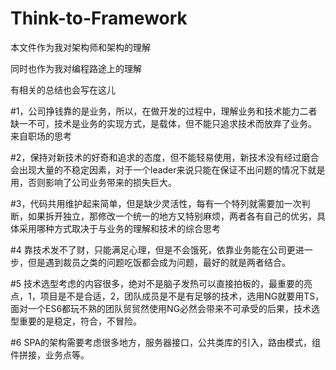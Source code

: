# Think-to-Framework
本文件作为我对架构师和架构的理解

同时也作为我对编程路途上的理解

有相关的总结也会写在这儿

#1，公司挣钱靠的是业务，所以，在做开发的过程中，理解业务和技术能力二者缺一不可，技术是业务的实现方式，是载体，但不能只追求技术而放弃了业务。    来自职场的思考

#2，保持对新技术的好奇和追求的态度，但不能轻易使用，新技术没有经过磨合会出现大量的不稳定因素，对于一个leader来说只能在保证不出问题的情况下就是用，否则影响了公司业务带来的损失巨大。

#3，代码共用维护起来简单，但是缺少灵活性，每有一个特列就需要加一次判断，如果拆开独立，那修改一个统一的地方又特别麻烦，两者各有自己的优劣，具体采用哪种方式取决于与业务的理解和技术的综合思考

#4 靠技术发不了财，只能满足心理，但是不会饿死，依靠业务能在公司更进一步，但是遇到裁员之类的问题吃饭都会成为问题，最好的就是两者结合。

#5 技术选型考虑的内容很多，绝对不是脑子发热可以直接拍板的，最重要的亮点，1，项目是不是合适，2，团队成员是不是有足够的技术，选用NG就要用TS，面对一个ES6都玩不熟的团队贸贸然使用NG必然会带来不可承受的后果，技术选型重要的是稳定，符合，不冒险。

#6 SPA的架构需要考虑很多地方，服务器接口，公共类库的引入，路由模式，组件拼接，业务点等。
